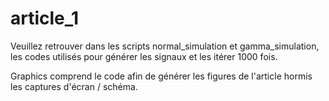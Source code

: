 # article_1

Veuillez retrouver dans les scripts normal_simulation et gamma_simulation, les codes utilisés pour générer les signaux et les itérer 1000 fois.

Graphics comprend le code afin de générer les figures de l'article hormis les captures d'écran / schéma.
